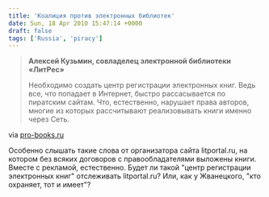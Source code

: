 ```yaml
---
title: 'Коалиция против электронных библиотек'
date: Sun, 18 Apr 2010 15:47:14 +0000
draft: false
tags: ['Russia', 'piracy']
---
```


> **Алексей Кузьмин, совладелец электронной библиотеки «ЛитРес»**
> 
> Необходимо создать центр регистрации электронных книг. Ведь все, что попадает в Интернет, быстро рассасывается по пиратским сайтам. Что, естественно, нарушает права авторов, многие из которых рассчитывают реализовывать книги именно через Сеть.

via [pro-books.ru](http://pro-books.ru/node/4180)

Особенно слышать такие слова от организатора сайта litportal.ru, на котором без всяких договоров с правообладателями выложены книги. Вместе с рекламой, естественно. Будет ли такой "центр регистрации электронных книг" отслеживать litportal.ru? Или, как у Жванецкого, "кто охраняет, тот и имеет"?